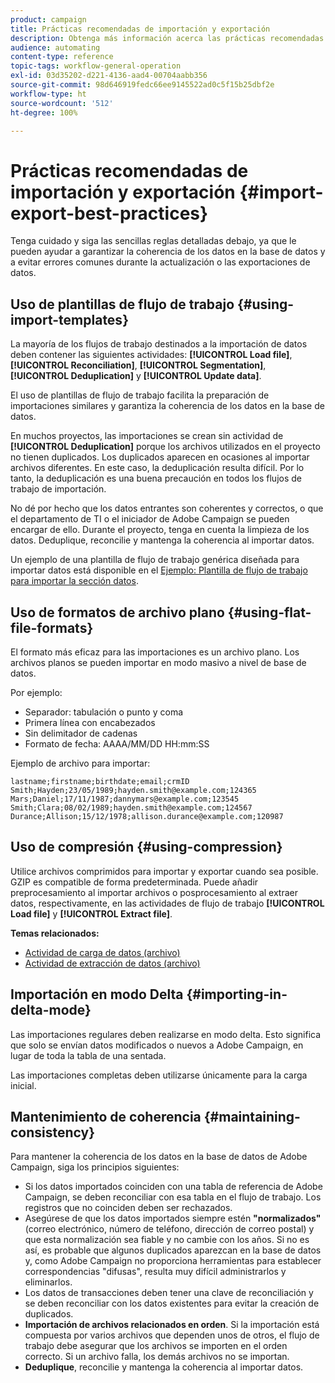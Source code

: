 ```yaml
---
product: campaign
title: Prácticas recomendadas de importación y exportación
description: Obtenga más información acerca las prácticas recomendadas que seguir al importar o exportar datos.
audience: automating
content-type: reference
topic-tags: workflow-general-operation
exl-id: 03d35202-d221-4136-aad4-00704aabb356
source-git-commit: 98d646919fedc66ee9145522ad0c5f15b25dbf2e
workflow-type: ht
source-wordcount: '512'
ht-degree: 100%

---
```


# Prácticas recomendadas de importación y exportación {#import-export-best-practices}

Tenga cuidado y siga las sencillas reglas detalladas debajo, ya que le pueden ayudar a garantizar la coherencia de los datos en la base de datos y a evitar errores comunes durante la actualización o las exportaciones de datos.

## Uso de plantillas de flujo de trabajo {#using-import-templates}

La mayoría de los flujos de trabajo destinados a la importación de datos deben contener las siguientes actividades: **[!UICONTROL Load file]**, **[!UICONTROL Reconciliation]**, **[!UICONTROL Segmentation]**, **[!UICONTROL Deduplication]** y **[!UICONTROL Update data]**.

El uso de plantillas de flujo de trabajo facilita la preparación de importaciones similares y garantiza la coherencia de los datos en la base de datos.

En muchos proyectos, las importaciones se crean sin actividad de **[!UICONTROL Deduplication]** porque los archivos utilizados en el proyecto no tienen duplicados. Los duplicados aparecen en ocasiones al importar archivos diferentes. En este caso, la deduplicación resulta difícil. Por lo tanto, la deduplicación es una buena precaución en todos los flujos de trabajo de importación.

No dé por hecho que los datos entrantes son coherentes y correctos, o que el departamento de TI o el iniciador de Adobe Campaign se pueden encargar de ello. Durante el proyecto, tenga en cuenta la limpieza de los datos. Deduplique, reconcilie y mantenga la coherencia al importar datos.

Un ejemplo de una plantilla de flujo de trabajo genérica diseñada para importar datos está disponible en el [Ejemplo: Plantilla de flujo de trabajo para importar la sección datos](../../platform/using/creating-import-export-templates.md).

## Uso de formatos de archivo plano {#using-flat-file-formats}

El formato más eficaz para las importaciones es un archivo plano. Los archivos planos se pueden importar en modo masivo a nivel de base de datos.

Por ejemplo:

* Separador: tabulación o punto y coma
* Primera línea con encabezados
* Sin delimitador de cadenas
* Formato de fecha: AAAA/MM/DD HH:mm:SS

Ejemplo de archivo para importar:

```
lastname;firstname;birthdate;email;crmID
Smith;Hayden;23/05/1989;hayden.smith@example.com;124365
Mars;Daniel;17/11/1987;dannymars@example.com;123545
Smith;Clara;08/02/1989;hayden.smith@example.com;124567
Durance;Allison;15/12/1978;allison.durance@example.com;120987
```

## Uso de compresión {#using-compression}

Utilice archivos comprimidos para importar y exportar cuando sea posible. GZIP es compatible de forma predeterminada. Puede añadir preprocesamiento al importar archivos o posprocesamiento al extraer datos, respectivamente, en las actividades de flujo de trabajo **[!UICONTROL Load file]** y **[!UICONTROL Extract file]**.

**Temas relacionados:**

* [Actividad de carga de datos (archivo)](../../workflow/using/data-loading--file-.md)
* [Actividad de extracción de datos (archivo)](../../workflow/using/extraction--file-.md)

## Importación en modo Delta {#importing-in-delta-mode}

Las importaciones regulares deben realizarse en modo delta. Esto significa que solo se envían datos modificados o nuevos a Adobe Campaign, en lugar de toda la tabla de una sentada.

Las importaciones completas deben utilizarse únicamente para la carga inicial.

## Mantenimiento de coherencia {#maintaining-consistency}

Para mantener la coherencia de los datos en la base de datos de Adobe Campaign, siga los principios siguientes:

* Si los datos importados coinciden con una tabla de referencia de Adobe Campaign, se deben reconciliar con esa tabla en el flujo de trabajo. Los registros que no coinciden deben ser rechazados.
* Asegúrese de que los datos importados siempre estén **&quot;normalizados&quot;** (correo electrónico, número de teléfono, dirección de correo postal) y que esta normalización sea fiable y no cambie con los años. Si no es así, es probable que algunos duplicados aparezcan en la base de datos y, como Adobe Campaign no proporciona herramientas para establecer correspondencias &quot;difusas&quot;, resulta muy difícil administrarlos y eliminarlos.
* Los datos de transacciones deben tener una clave de reconciliación y se deben reconciliar con los datos existentes para evitar la creación de duplicados.
* **Importación de archivos relacionados en orden**. Si la importación está compuesta por varios archivos que dependen unos de otros, el flujo de trabajo debe asegurar que los archivos se importen en el orden correcto. Si un archivo falla, los demás archivos no se importan.
* **Deduplique**, reconcilie y mantenga la coherencia al importar datos.
